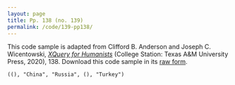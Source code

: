 ```yaml
---
layout: page
title: Pp. 138 (no. 139)
permalink: /code/139-pp138/
---
```


This code sample is adapted from Clifford B. Anderson and Joseph C. Wicentowski, 
[_XQuery for Humanists_](/) (College Station: Texas A&M University Press, 2020), 138. 
Download this code sample in its [raw form](/code/139-pp138/139-pp138.xq).

```xquery
((), "China", "Russia", (), "Turkey")
```  
